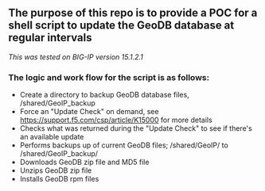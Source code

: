 ## The purpose of this repo is to provide a POC for a shell script to update the GeoDB database at regular intervals

_This was tested on BIG-IP version 15.1.2.1_

### The logic and work flow for the script is as follows:

* Create a directory to backup GeoDB database files, /shared/GeoIP_backup
* Force an "Update Check" on demand, see https://support.f5.com/csp/article/K15000 for more details
* Checks what was returned during the "Update Check" to see if there's an available update
* Performs backups up of current GeoDB files; /shared/GeoIP/ to /shared/GeoIP_backup/
* Downloads GeoDB zip file and MD5 file
* Unzips GeoDB zip file
* Installs GeoDB rpm files
